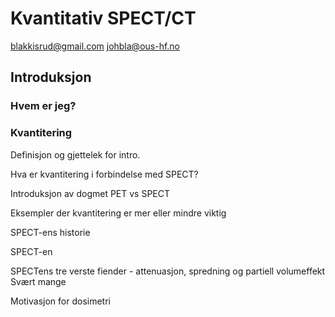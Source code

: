# Kvantitativ SPECT/CT
blakkisrud@gmail.com
johbla@ous-hf.no

## Introduksjon

### Hvem er jeg?

### Kvantitering

Definisjon og gjettelek for intro.

Hva er kvantitering i forbindelse med SPECT?

Introduksjon av dogmet PET vs SPECT

Eksempler der kvantitering er mer eller mindre viktig

SPECT-ens historie

SPECT-en

SPECTens tre verste fiender - attenuasjon, spredning og partiell volumeffekt
Svært mange 

Motivasjon for dosimetri

<!--stackedit_data:
eyJoaXN0b3J5IjpbMjEyMDc5OTYwMywtMTAwODU0ODExNCwtNj
M5NDAyMjg0LC0xMDA4NTQ4MTE0XX0=
-->